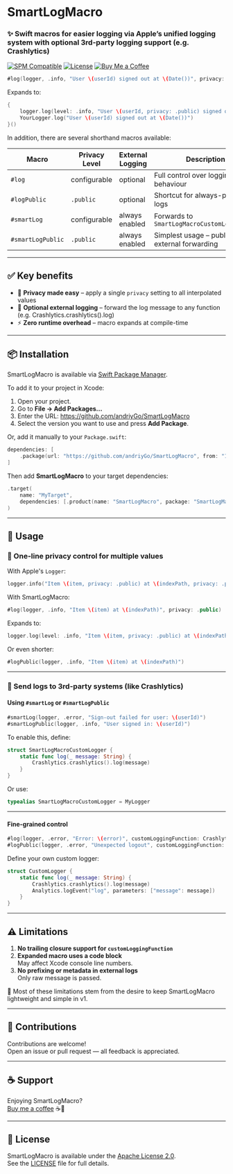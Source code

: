 # SmartLogMacro

### ✨ Swift macros for easier logging via Apple’s unified logging system with optional 3rd-party logging support (e.g. Crashlytics)

[![SPM Compatible](https://img.shields.io/badge/SPM-compatible-brightgreen?logo=swift)](https://swift.org/package-manager/)
[![License](https://img.shields.io/badge/License-Apache_2.0-blue.svg)](https://opensource.org/licenses/Apache-2.0)
[![Buy Me a Coffee](https://img.shields.io/badge/Buy%20me%20a%20coffee-%E2%98%95-blue?logo=buymeacoffee&logoColor=white&style=flat)](https://www.buymeacoffee.com/andriyGo)

```swift
#log(logger, .info, "User \(userId) signed out at \(Date())", privacy: .public, customLoggingFunction: YourLogger.log)
```

Expands to:

```swift
{
    logger.log(level: .info, "User \(userId, privacy: .public) signed out at \(Date(), privacy: .public)")
    YourLogger.log("User \(userId) signed out at \(Date())")
}()
```

In addition, there are several shorthand macros available:

| Macro               | Privacy Level | External Logging | Description                                           |
|--------------------|---------------|------------------|-------------------------------------------------------|
| `#log`             | configurable  | optional         | Full control over logging behaviour                  |
| `#logPublic`       | `.public`     | optional         | Shortcut for always-public logs                      |
| `#smartLog`        | configurable  | always enabled   | Forwards to `SmartLogMacroCustomLogger.log`          |
| `#smartLogPublic`  | `.public`     | always enabled   | Simplest usage – public logs + external forwarding   |

---

## ✅ Key benefits

- 🔐 **Privacy made easy** – apply a single `privacy` setting to all interpolated values
- 🔁 **Optional external logging** – forward the log message to any function (e.g. Crashlytics.crashlytics().log)
- ⚡ **Zero runtime overhead** – macro expands at compile-time

---

## 📦 Installation

SmartLogMacro is available via [Swift Package Manager](https://swift.org/package-manager/).

To add it to your project in Xcode:

1. Open your project.
2. Go to **File → Add Packages...**
3. Enter the URL: https://github.com/andriyGo/SmartLogMacro
4. Select the version you want to use and press **Add Package**.

Or, add it manually to your `Package.swift`:

```swift
dependencies: [
    .package(url: "https://github.com/andriyGo/SmartLogMacro", from: "1.0.0")
]
```

Then add **SmartLogMacro** to your target dependencies:

```swift
.target(
    name: "MyTarget",
    dependencies: [.product(name: "SmartLogMacro", package: "SmartLogMacro")]
)
```

---

## 🚀 Usage

### 🔐 One-line privacy control for multiple values

With Apple's `Logger`:

```swift
logger.info("Item \(item, privacy: .public) at \(indexPath, privacy: .public)")
```

With SmartLogMacro:

```swift
#log(logger, .info, "Item \(item) at \(indexPath)", privacy: .public)
```

Expands to:

```swift
logger.log(level: .info, "Item \(item, privacy: .public) at \(indexPath, privacy: .public)")
```

Or even shorter:

```swift
#logPublic(logger, .info, "Item \(item) at \(indexPath)")
```

---

### 🔁 Send logs to 3rd-party systems (like Crashlytics)

#### Using `#smartLog` or `#smartLogPublic`

```swift
#smartLog(logger, .error, "Sign-out failed for user: \(userId)")
#smartLogPublic(logger, .info, "User signed in: \(userId)")
```

To enable this, define:

```swift
struct SmartLogMacroCustomLogger {
    static func log(_ message: String) {
        Crashlytics.crashlytics().log(message)
    }
}
```

Or use:

```swift
typealias SmartLogMacroCustomLogger = MyLogger
```

---

#### Fine-grained control

```swift
#log(logger, .error, "Error: \(error)", customLoggingFunction: Crashlytics.crashlytics().log)
#logPublic(logger, .error, "Unexpected logout", customLoggingFunction: MyLogger.send)
```

Define your own custom logger:

```swift
struct CustomLogger {
    static func log(_ message: String) {
        Crashlytics.crashlytics().log(message)
        Analytics.logEvent("log", parameters: ["message": message])
    }
}
```

---

## ⚠️ Limitations

1. **No trailing closure support for `customLoggingFunction`**  
2. **Expanded macro uses a code block**  
   May affect Xcode console line numbers.
3. **No prefixing or metadata in external logs**  
   Only raw message is passed.

💬 Most of these limitations stem from the desire to keep SmartLogMacro lightweight and simple in v1.

---

## 🤝 Contributions

Contributions are welcome!  
Open an issue or pull request — all feedback is appreciated.

---

## ☕️ Support

Enjoying SmartLogMacro?  
[Buy me a coffee](https://www.buymeacoffee.com/andriyGo) ☕💙

---

## 📄 License

SmartLogMacro is available under the [Apache License 2.0](https://www.apache.org/licenses/LICENSE-2.0).  
See the [LICENSE](LICENSE.txt) file for full details.

